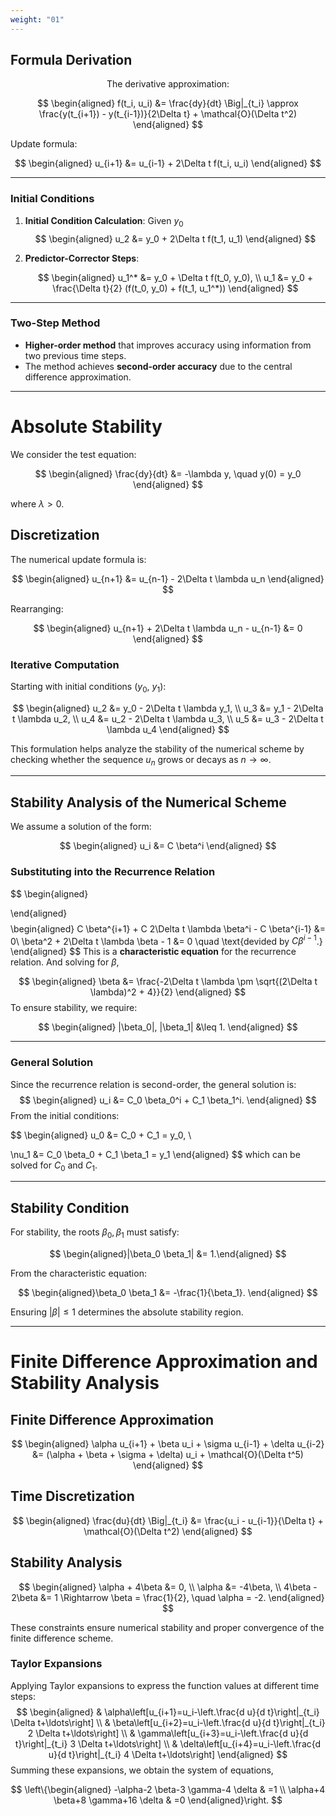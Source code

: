 ```yaml
---
weight: "01"
---
```



## Formula Derivation

<center>The derivative approximation:</center>

$$
\begin{aligned}
f(t_i, u_i) &= \frac{dy}{dt} \Big|_{t_i} \approx \frac{y(t_{i+1}) - y(t_{i-1})}{2\Delta t} + \mathcal{O}(\Delta t^2)
\end{aligned}
$$

Update formula:

$$
\begin{aligned}
u_{i+1} &= u_{i-1} + 2\Delta t f(t_i, u_i)
\end{aligned}
$$

***

### Initial Conditions

1. **Initial Condition Calculation**:
Given $y_0$
   $$
   \begin{aligned}
   u_2 &= y_0 + 2\Delta t f(t_1, u_1)
   \end{aligned}
   $$

2. **Predictor-Corrector Steps**:

   $$
   \begin{aligned}
   u_1^* &= y_0 + \Delta t f(t_0, y_0), \\
   u_1 &= y_0 + \frac{\Delta t}{2} (f(t_0, y_0) + f(t_1, u_1^*))
   \end{aligned}
   $$

***
### Two-Step Method

- **Higher-order method** that improves accuracy using information from two previous time steps.
- The method achieves **second-order accuracy** due to the central difference approximation.
***
# Absolute Stability

We consider the test equation:

$$
\begin{aligned}
\frac{dy}{dt} &= -\lambda y, \quad y(0) = y_0
\end{aligned}
$$

where $\lambda > 0$.

## Discretization

The numerical update formula is:

$$
\begin{aligned}
u_{n+1} &= u_{n-1} - 2\Delta t \lambda u_n
\end{aligned}
$$

Rearranging:

$$
\begin{aligned}
u_{n+1} + 2\Delta t \lambda u_n - u_{n-1} &= 0
\end{aligned}
$$

### Iterative Computation

Starting with initial conditions \($y_0$, $y_1$\):

$$
\begin{aligned}
   u_2 &= y_0 - 2\Delta t \lambda y_1, \\
   u_3 &= y_1 - 2\Delta t \lambda u_2, \\
   u_4 &= u_2 - 2\Delta t \lambda u_3, \\
   u_5 &= u_3 - 2\Delta t \lambda u_4
\end{aligned}
$$

This formulation helps analyze the stability of the numerical scheme by checking whether the sequence $u_n$ grows or decays as $n \to \infty$.

***
## Stability Analysis of the Numerical Scheme

We assume a solution of the form:

$$
\begin{aligned}
u_i &= C \beta^i
\end{aligned}
$$

### Substituting into the Recurrence Relation
$$
\begin{aligned}

\end{aligned}
$$
$$
\begin{aligned}
C \beta^{i+1} + C 2\Delta t \lambda \beta^i - C \beta^{i-1} &= 0\\
\beta^2 + 2\Delta t \lambda \beta - 1 &= 0 \quad \text{devided by $C \beta^{i-1}$.}
\end{aligned}
$$
This is a **characteristic equation** for the recurrence relation. And solving for $\beta$,

$$
\begin{aligned}
\beta &= \frac{-2\Delta t \lambda \pm \sqrt{(2\Delta t \lambda)^2 + 4}}{2}
\end{aligned}
$$
To ensure stability, we require:

$$
\begin{aligned}
|\beta_0|, |\beta_1| &\leq 1.
\end{aligned}
$$

***
### General Solution
Since the recurrence relation is second-order, the general solution is:
$$
\begin{aligned}
u_i &= C_0 \beta_0^i + C_1 \beta_1^i.
\end{aligned}
$$
From the initial conditions:

$$
\begin{aligned}
u_0 &= C_0 + C_1 = y_0, \\




   \nu_1 &= C_0 \beta_0 + C_1 \beta_1 = y_1
\end{aligned}
$$
which can be solved for $C_0$ and $C_1$.

***

## Stability Condition

For stability, the roots $\beta_0, \beta_1$ must satisfy:

$$
\begin{aligned}|\beta_0 \beta_1| &= 1.\end{aligned}
$$

From the characteristic equation:

$$
\begin{aligned}\beta_0 \beta_1 &= -\frac{1}{\beta_1}.
\end{aligned}
$$

Ensuring $|\beta| \leq 1$ determines the absolute stability region.

***
# Finite Difference Approximation and Stability Analysis

## Finite Difference Approximation

$$
\begin{aligned}
\alpha u_{i+1} + \beta u_i + \sigma u_{i-1} + \delta u_{i-2} &= (\alpha + \beta + \sigma + \delta) u_i + \mathcal{O}(\Delta t^5)
\end{aligned}
$$

## Time Discretization

$$
\begin{aligned}
\frac{du}{dt} \Big|_{t_i} &= \frac{u_i - u_{i-1}}{\Delta t} + \mathcal{O}(\Delta t^2)
\end{aligned}
$$

## Stability Analysis

$$
\begin{aligned}
\alpha + 4\beta &= 0, \\
\alpha &= -4\beta, \\
4\beta - 2\beta &= 1 \Rightarrow \beta = \frac{1}{2}, \quad \alpha = -2.
\end{aligned}
$$

These constraints ensure numerical stability and proper convergence of the finite difference scheme.
### Taylor Expansions
Applying Taylor expansions to express the function values at different time steps:
$$
\begin{aligned}
& \alpha\left[u_{i+1}=u_i-\left.\frac{d u}{d t}\right|_{t_i} \Delta t+\ldots\right] \\
& \beta\left[u_{i+2}=u_i-\left.\frac{d u}{d t}\right|_{t_i} 2 \Delta t+\ldots\right] \\
& \gamma\left[u_{i+3}=u_i-\left.\frac{d u}{d t}\right|_{t_i} 3 \Delta t+\ldots\right] \\
& \delta\left[u_{i+4}=u_i-\left.\frac{d u}{d t}\right|_{t_i} 4 \Delta t+\ldots\right]
\end{aligned}
$$
Summing these expansions, we obtain the system of equations,

$$
\left\{\begin{aligned}
-\alpha-2 \beta-3 \gamma-4 \delta & =1 \\
\alpha+4 \beta+8 \gamma+16 \delta & =0
\end{aligned}\right.
$$